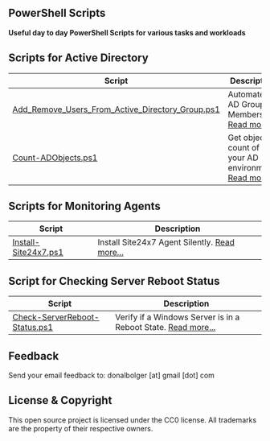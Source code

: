 PowerShell Scripts
-------------------------------------

**Useful day to day PowerShell Scripts for various tasks and workloads**

Scripts for Active Directory
-----------------------------

| Script                                               | Description                                                                                     |
| ---------------------------------------------------- | ----------------------------------------------------------------------------------------------- |
| [Add_Remove_Users_From_Active_Directory_Group.ps1](ActiveDirectory/Add_Remove_Users_From_Active_Directory_Group.ps1)           | Automate AD Group Membership. [Read more...](Docs/Add_Remove_Users_From_Active_Directory_Group.md)                  |
| [Count-ADObjects.ps1](ActiveDirectory/Count-ADObjects.ps1)           | Get object count of your AD environment. [Read more...](Docs/Count-ADObjects.md)                  |


Scripts for Monitoring Agents
-----------------------------

| Script                                               | Description                                                                                     |
| ---------------------------------------------------- | ----------------------------------------------------------------------------------------------- |
| [Install-Site24x7.ps1](Install-Site24x7/Install-Site24x7.ps1)           | Install Site24x7 Agent Silently. [Read more...](Docs/Install-Site24x7.md)                  |

Script for Checking Server Reboot Status
-----------------------------------------

| Script                                               | Description                                                                                     |
| ---------------------------------------------------- | ----------------------------------------------------------------------------------------------- |
| [Check-ServerReboot-Status.ps1](Check-ServerReboot-Status/Check-ServerReboot-Status.ps1)           | Verify if a Windows Server is in a Reboot State. [Read more...](Docs/Check-ServerReboot-Status.md)                  |

Feedback
--------
Send your email feedback to: donalbolger [at] gmail [dot] com

License & Copyright
-------------------
This open source project is licensed under the CC0 license. All trademarks are the property of their respective owners.

